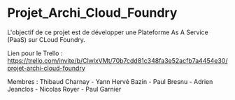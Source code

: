 # Projet_Archi_Cloud_Foundry

L'objectif de ce projet est de développer une Plateforme As A Service (PaaS) sur CLoud Foundry.

Lien pour le Trello : https://trello.com/invite/b/ClwlxVMt/70b7cdd81c348fa3e52acfb7a4454e30/projet-archi-cloud-foundry

Membres : 
  Thibaud Charnay - 
  Yann Hervé Bazin - 
  Paul Bresnu - 
  Adrien Jeanclos - 
  Nicolas Royer - 
  Paul Garnier
